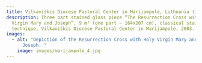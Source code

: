 ```yaml
---
title: Vilkaviškis Diocese Pastoral Center in Marijampolė, Lithuania (interior)
description: Three part stained glass piece “The Resurrection Cross with The
  Virgin Mary and Joseph”, 9 m² (one part – 164x207 cm), classical stained glass
  technique, Vilkaviškis Diocese Pastoral Center in Marijampolė, 2003.
images:
  - alt: "Depiction of the Resurrection Cross with Holy Virgin Mary and Saint
      Joseph. "
    image: images/marijampolė_4.jpg
---
```

